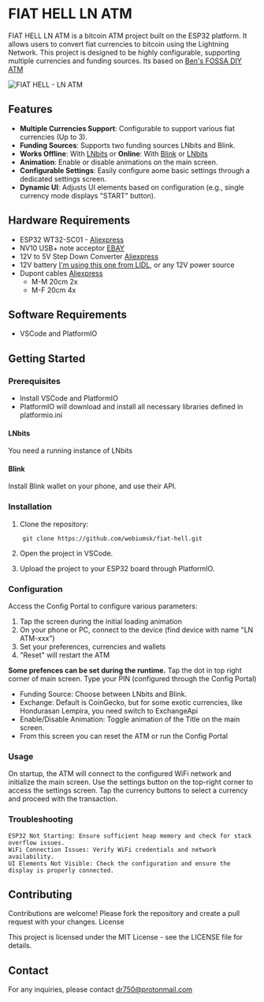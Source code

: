 # FIAT HELL LN ATM

FIAT HELL LN ATM is a bitcoin ATM project built on the ESP32 platform. It allows users to convert fiat currencies to bitcoin using the Lightning Network. This project is designed to be highly configurable, supporting multiple currencies and funding sources.
Its based on [Ben's FOSSA DIY ATM](https://github.com/lnbits/fossa)

![FIAT HELL - LN ATM](https://atm.lnpay.eu/wp-content/uploads/2023/09/blackbox1.jpg)

## Features

- **Multiple Currencies Support**: Configurable to support various fiat currencies (Up to 3).
- **Funding Sources**: Supports two funding sources LNbits and Blink.
- **Works Offline**: With [LNbits](https://lnbits.com) or **Online**: With [Blink](https://blink.sv) or [LNbits](https://lnbits.com)
- **Animation**: Enable or disable animations on the main screen.
- **Configurable Settings**: Easily configure aome basic settings through a dedicated settings screen.
- **Dynamic UI**: Adjusts UI elements based on configuration (e.g., single currency mode displays "START" button).

## Hardware Requirements

- ESP32 WT32-SC01 - [Aliexpress](https://www.aliexpress.com/item/1005003191471709.html)
- NV10 USB+ note acceptor [EBAY](https://www.ebay.com/sch/i.html?_from=R40&_trksid=p3519243.m570.l1313&_nkw=nv10+usb%2B&_sacat=0)
- 12V to 5V Step Down Converter [Aliexpress](https://www.aliexpress.com/item/1005006407431542.html)
- 12V battery [I'm using this one from LIDL](https://www.lidl.de/p/parkside-12v-akku-papk-12-b4-4-ah/p100362831), or any 12V power source
- Dupont cables [Aliexpress](https://www.aliexpress.com/item/1005004022062472.html)
  - M-M 20cm 2x
  - M-F 20cm 4x

## Software Requirements

- VSCode and PlatformIO

## Getting Started

### Prerequisites

- Install VSCode and PlatformIO
- PlatformIO will download and install all necessary libraries defined in platformio.ini

#### LNbits

You need a running instance of LNbits

#### Blink

Install Blink wallet on your phone, and use their API.

### Installation

1. Clone the repository:
```
    git clone https://github.com/webiumsk/fiat-hell.git
```

2. Open the project in VSCode.

3. Upload the project to your ESP32 board through PlatformIO. 

### Configuration

Access the Config Portal to configure various parameters:
1. Tap the screen during the initial loading animation
2. On your phone or PC, connect to the device (find device with name "LN ATM-xxx")
3. Set your preferences, currencies and wallets
4. "Reset" will restart the ATM

**Some prefences can be set during the runtime.**
Tap the dot in top right corner of main screen.
Type your PIN (configured through the Config Portal)

- Funding Source: Choose between LNbits and Blink.
- Exchange: Default is CoinGecko, but for some exotic currencies, like Hondurasan Lempira, you need switch to ExchangeApi
- Enable/Disable Animation: Toggle animation of the Title on the main screen.
- From this screen you can reset the ATM or run the Config Portal 

### Usage

On startup, the ATM will connect to the configured WiFi network and initialize the main screen.
Use the settings button on the top-right corner to access the settings screen.
Tap the currency buttons to select a currency and proceed with the transaction.

### Troubleshooting

    ESP32 Not Starting: Ensure sufficient heap memory and check for stack overflow issues.
    WiFi Connection Issues: Verify WiFi credentials and network availability.
    UI Elements Not Visible: Check the configuration and ensure the display is properly connected.

## Contributing

Contributions are welcome! Please fork the repository and create a pull request with your changes.
License

This project is licensed under the MIT License - see the LICENSE file for details.

## Contact

For any inquiries, please contact dr750@protonmail.com
